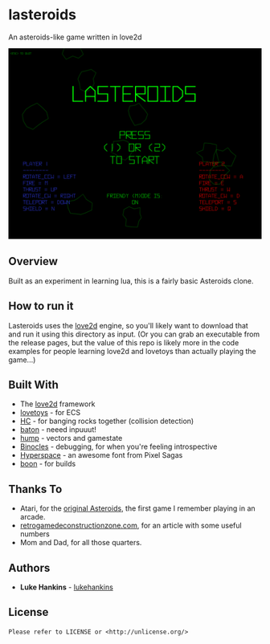 # lasteroids

An asteroids-like game written in love2d

![screenshot](lasteroids.png)

## Overview

Built as an experiment in learning lua, this is a fairly basic Asteroids clone.

## How to run it

Lasteroids uses the [love2d](https://love2d.org/) engine, so you'll likely want to download that and run it using this directory as input.  (Or you can grab an executable from the release pages, but the value of this repo is likely more in the code examples for people learning love2d and lovetoys than actually playing the game...)

## Built With
* The [love2d](https://love2d.org/) framework
* [lovetoys](https://github.com/lovetoys/lovetoys) - for ECS
* [HC](https://hc.readthedocs.io/en/latest/index.html) - for banging rocks together (collision detection)
* [baton](https://github.com/tesselode/baton) - neeed inpuuut!
* [hump](https://github.com/vrld/hump) - vectors and gamestate
* [Binocles](https://github.com/maromaroXD/Binocles) - debugging, for when you're feeling introspective
* [Hyperspace](https://www.pixelsagas.com/?download=hyperspace) - an awesome font from Pixel Sagas
* [boon](https://github.com/camchenry/boon) - for builds

## Thanks To

* Atari, for the [original Asteroids](https://en.wikipedia.org/wiki/Asteroids_(video_game)), the first game I remember playing in an arcade.
* [retrogamedeconstructionzone.com](http://www.retrogamedeconstructionzone.com/2019/10/asteroids-by-numbers.html), for an article with some useful numbers
* Mom and Dad, for all those quarters.


## Authors

* **Luke Hankins** - [lukehankins](https://github.com/lukehankins)

## License
```
Please refer to LICENSE or <http://unlicense.org/>
```
